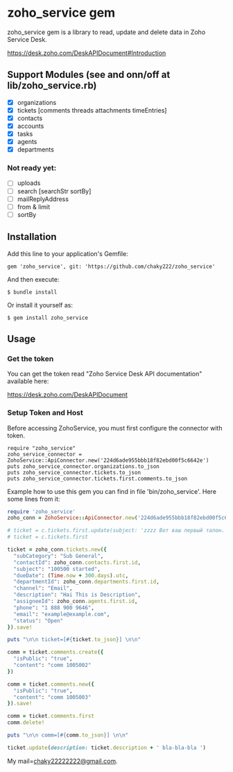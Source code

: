 zoho_service gem
=============================

zoho_service gem is a library to read, update and delete data in Zoho Service Desk.

https://desk.zoho.com/DeskAPIDocument#Introduction

## Support Modules (see and onn/off at lib/zoho_service.rb)
- [x] organizations
- [x] tickets [comments threads attachments timeEntries]
- [x] contacts
- [x] accounts
- [x] tasks
- [x] agents
- [x] departments
### Not ready yet:
- [ ] uploads
- [ ] search [searchStr sortBy]
- [ ] mailReplyAddress
- [ ] from & limit
- [ ] sortBy

## Installation

Add this line to your application's Gemfile:

    gem 'zoho_service', git: 'https://github.com/chaky222/zoho_service'

And then execute:

    $ bundle install

Or install it yourself as:

    $ gem install zoho_service

## Usage

### Get the token

You can get the token read "Zoho Service Desk API documentation" available here:

https://desk.zoho.com/DeskAPIDocument

### Setup Token and Host

Before accessing ZohoService, you must first configure the connector with token.

    require "zoho_service"
    zoho_service_connector = ZohoService::ApiConnector.new('224d6ade955bbb18f82ebd00f5c6642e')
    puts zoho_service_connector.organizations.to_json
    puts zoho_service_connector.tickets.to_json
    puts zoho_service_connector.tickets.first.comments.to_json

Example how to use this gem you can find in file 'bin/zoho_service'. Here some lines from it:
```ruby
require 'zoho_service'
zoho_conn = ZohoService::ApiConnector.new('224d6ade955bbb18f82ebd00f5c6642e', {}, true)

# ticket = c.tickets.first.update(subject: 'zzzz Вот ваш первый талон.')
# ticket = c.tickets.first

ticket = zoho_conn.tickets.new({
  "subCategory": "Sub General",
  "contactId": zoho_conn.contacts.first.id,
  "subject": "100500 started",
  "dueDate": (Time.now + 300.days).utc,
  "departmentId": zoho_conn.departments.first.id,
  "channel": "Email",
  "description": "Hai This is Description",
  "assigneeId": zoho_conn.agents.first.id,
  "phone": "1 888 900 9646",
  "email": "example@example.com",
  "status": "Open"
}).save!

puts "\n\n ticket=[#{ticket.to_json}] \n\n"

comm = ticket.comments.create({ 
  "isPublic": "true",
  "content": "comm 1005002"
})

comm = ticket.comments.new({ 
  "isPublic": "true",
  "content": "comm 1005003"
}).save!

comm = ticket.comments.first
comm.delete!

puts "\n\n comm=[#{comm.to_json}] \n\n"

ticket.update(description: ticket.description + ' bla-bla-bla ')

```

My mail=chaky22222222@gmail.com.
